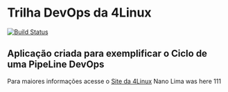 # Trilha DevOps da 4Linux

<!-- Altere a Flag abaixo com sua URL do Travis -->
[![Build Status](https://travis-ci.com/nanolima/DevOpsLab-HelloWorld.svg?branch=master)](https://travis-ci.com/nanolima/DevOpsLab-HelloWorld)

## Aplicação criada para exemplificar o Ciclo de uma PipeLine DevOps ###


Para maiores informações acesse o [Site da 4Linux](https://www.4linux.com.br/cursos/devops)
Nano Lima was here 111
